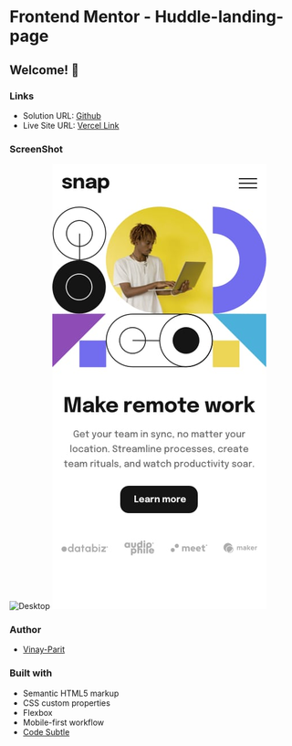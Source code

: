 # Frontend Mentor - Huddle-landing-page
## Welcome! 👋

### Links

- Solution URL: [Github](https://github.com/vinay-parit/Huddle-landing-page)
- Live Site URL: [Vercel Link](https://huddle-landing-page-three-ruby.vercel.app/)

### ScreenShot

![Desktop]()
![Mobile](./design/mobile-design.jpg)

### Author

- [Vinay-Parit](https://www.linkedin.com/in/vinay-parit/)


### Built with

- Semantic HTML5 markup
- CSS custom properties
- Flexbox
- Mobile-first workflow
- [Code Subtle](https://www.linkedin.com/company/code-subtle/)
